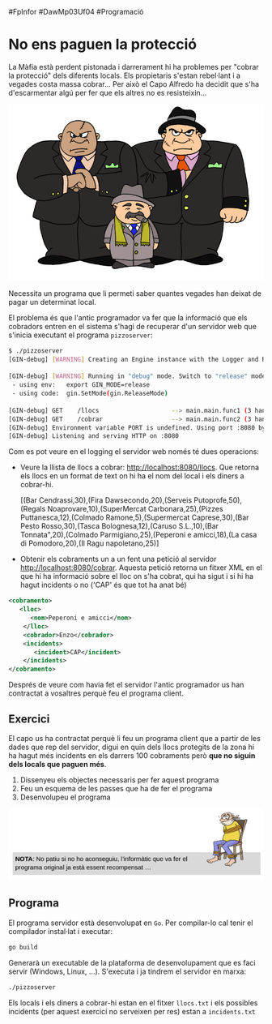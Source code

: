 #FpInfor #DawMp03Uf04 #Programació

# No ens paguen la protecció

La Màfia està perdent pistonada i darrerament hi ha problemes per "cobrar la protecció" dels diferents locals. Els propietaris s'estan rebel·lant i a vegades costa massa cobrar... Per això el Capo Alfredo ha decidit que s'ha d'escarmentar algú per fer que els altres no es resisteixin...

![Mafia](README/mafia.png)

Necessita un programa que li permeti saber quantes vegades han deixat de pagar un determinat local.

El problema és que l'antic programador va fer que la informació que els cobradors entren en el sistema s'hagi de recuperar d'un servidor web que s'inicia executant el programa `pizzoserver`:

```bash
$ ./pizzoserver
[GIN-debug] [WARNING] Creating an Engine instance with the Logger and Recovery middleware already attached.

[GIN-debug] [WARNING] Running in "debug" mode. Switch to "release" mode in production.
 - using env:   export GIN_MODE=release
 - using code:  gin.SetMode(gin.ReleaseMode)

[GIN-debug] GET    /llocs                    --> main.main.func1 (3 handlers)
[GIN-debug] GET    /cobrar                   --> main.main.func2 (3 handlers)
[GIN-debug] Environment variable PORT is undefined. Using port :8080 by default
[GIN-debug] Listening and serving HTTP on :8080

```

Com es pot veure en el logging el servidor web només té dues operacions:

- Veure la llista de llocs a cobrar: [http://localhost:8080/llocs](http://localhost:8080/llocs). Que retorna els llocs en un format de text on hi ha el nom del local i els diners a cobrar-hi.

  [(Bar Cendrassi,30),(Fira Dawsecondo,20),(Serveis Putoprofe,50),(Regals Noaprovare,10),(SuperMercat Carbonara,25),(Pizzes Puttanesca,12),(Colmado Ramone,5),(Supermercat Caprese,30),(Bar Pesto Rosso,30),(Tasca Bolognesa,12),(Caruso S.L.,10),(Bar Tonnata",20),(Colmado Parmigiano,25),(Peperoni e amicci,18),(La casa di Pomodoro,20),(Il Ragu napoletano,25)]

- Obtenir els cobraments un a un fent una petició al servidor [http://localhost:8080/cobrar](http://localhost:8080/cobrar). Aquesta petició retorna un fitxer XML en el que hi ha informació sobre el lloc on s'ha cobrat, qui ha sigut i si hi ha hagut incidents o no ('CAP' és que tot ha anat bé)

```xml
<cobramento>
   <lloc>
      <nom>Peperoni e amicci</nom>
    </lloc>
    <cobrador>Enzo</cobrador>
    <incidents>
       <incident>CAP</incident>
    </incidents>
</cobramento>
```

Després de veure com havia fet el servidor l'antic programador us han contractat a vosaltres perquè feu el programa client.

## Exercici

El capo us ha contractat perquè li feu un programa client que a partir de les dades que rep del servidor, digui en quin dels llocs protegits de la zona hi ha hagut més incidents en els darrers 100 cobraments però **que no siguin dels locals que paguen més**.

1. Dissenyeu els objectes necessaris per fer aquest programa
2. Feu un esquema de les passes que ha de fer el programa
3. Desenvolupeu el programa

![no patiu](https://raw.githubusercontent.com/utrescu/utrescu.github.io/master/images/capo4.png)

## Programa

El programa servidor està desenvolupat en `Go`. Per compilar-lo cal tenir el compilador instal·lat i executar:

```bash
go build
```

Generarà un executable de la plataforma de desenvolupament que es faci servir (Windows, Linux, ...). S'executa i ja tindrem el servidor en marxa:

```bash
./pizzoserver
```

Els locals i els diners a cobrar-hi estan en el fitxer `llocs.txt` i els possibles incidents (per aquest exercici no serveixen per res) estan a `incidents.txt`
